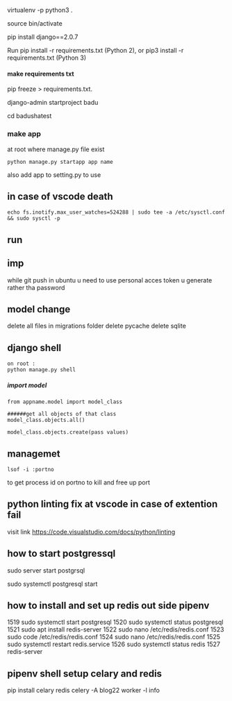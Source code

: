  virtualenv -p python3 .

source bin/activate

pip install django==2.0.7

Run pip install -r requirements.txt (Python 2), or pip3 install -r requirements.txt (Python 3)
#### make requirements txt
pip freeze > requirements.txt.


django-admin startproject badu

cd badushatest

### make app
at root where manage.py file exist

    python manage.py startapp app name
also add app to setting.py to use



## in case of vscode death
    echo fs.inotify.max_user_watches=524288 | sudo tee -a /etc/sysctl.conf && sudo sysctl -p
## run


## imp
while git push in ubuntu u need to use personal acces token u generate rather tha password


## model change
delete all files in migrations folder
delete pycache
delete sqlite


## django shell
 
    on root :
    python manage.py shell

##### import model
    from appname.model import model_class

    ######get all objects of that class
    model_class.objects.all()

    model_class.objects.create(pass values)


## managemet 
    lsof -i :portno
to get process id on portno to kill and free up port 

## python linting fix at vscode in case of extention fail
visit link 
    https://code.visualstudio.com/docs/python/linting
    
    
    
## how to start postgressql
  sudo server start postgrsql
 
  sudo systemctl postgresql start
  
  
  
  
## how to install and set up redis out side pipenv 


  1519  sudo systemctl start postgresql
 1520  sudo systemctl status postgresql
 1521  sudo apt install redis-server
 1522  sudo nano /etc/redis/redis.conf
 1523  sudo  code  /etc/redis/redis.conf
 1524  sudo nano /etc/redis/redis.conf
 1525  sudo systemctl restart redis.service
 1526  sudo systemctl status redis
 1527  redis-server




## pipenv shell setup celary and redis
   pip install celary redis
    celery -A blog22 worker -l info
   
